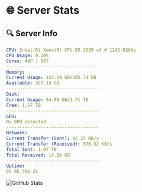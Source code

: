 # 🌐 Server Stats
## 🔍 Server Info
```yaml
CPU: Intel(R) Xeon(R) CPU E5-2699 v4 @ 1242.02GHz
CPU Usage: 0.30%
Cores: 44P | 88T
-----------------------------------
Memory:
Current Usage: 143.69 GB/503.74 GB
Available: 357.19 GB
-----------------------------------
Disk:
Current Usage: 54.89 GB/1.71 TB
Free: 1.57 TB
-----------------------------------
GPU:
No GPU detected
-----------------------------------
Network:
Current Transfer (Sent): 42.29 MB/s
Current Transfer (Received): 576.32 KB/s
Total Sent: 1.07 TB
Total Received: 14.86 GB
-----------------------------------
Uptime:
0d 6h 55m 2s
```
![GitHub Stats](https://img.shields.io/badge/Updated-2025-03-08_04:17:51-blue)